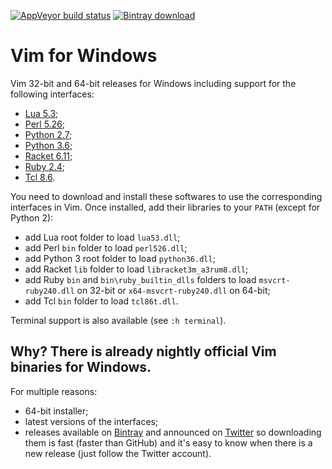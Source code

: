 [![AppVeyor build status](https://ci.appveyor.com/api/projects/status/twwsyen7192tjq17/branch/master?svg=true)](https://ci.appveyor.com/project/micbou/vim-for-windows/branch/master)
[![Bintray download](https://api.bintray.com/packages/micbou/generic/vim/images/download.svg)](https://bintray.com/micbou/generic/vim/_latestVersion)

# Vim for Windows

Vim 32-bit and 64-bit releases for Windows including support for the following
interfaces:
 - [Lua 5.3](https://sourceforge.net/projects/luabinaries/files/);
 - [Perl 5.26](https://www.activestate.com/activeperl/downloads);
 - [Python 2.7](https://www.python.org/downloads/release/python-2714/);
 - [Python 3.6](https://www.python.org/downloads/release/python-363/);
 - [Racket 6.11](https://racket-lang.org/download/);
 - [Ruby 2.4](https://rubyinstaller.org/downloads/);
 - [Tcl 8.6](https://www.activestate.com/activetcl/downloads).

You need to download and install these softwares to use the corresponding
interfaces in Vim. Once installed, add their libraries to your `PATH` (except
for Python 2):
 - add Lua root folder to load `lua53.dll`;
 - add Perl `bin` folder to load `perl526.dll`;
 - add Python 3 root folder to load `python36.dll`;
 - add Racket `lib` folder to load `libracket3m_a3rum8.dll`;
 - add Ruby `bin` and `bin\ruby_builtin_dlls` folders to load
   `msvcrt-ruby240.dll` on 32-bit or `x64-msvcrt-ruby240.dll` on 64-bit;
 - add Tcl `bin` folder to load `tcl86t.dll`.

Terminal support is also available (see `:h terminal`).

## Why? There is already nightly official Vim binaries for Windows.

For multiple reasons:
 - 64-bit installer;
 - latest versions of the interfaces;
 - releases available on
   [Bintray](https://bintray.com/micbou/generic/vim) and announced on
   [Twitter](https://twitter.com/mic_bou) so downloading them is fast (faster
   than GitHub) and it's easy to know when there is a new release (just follow
   the Twitter account).

